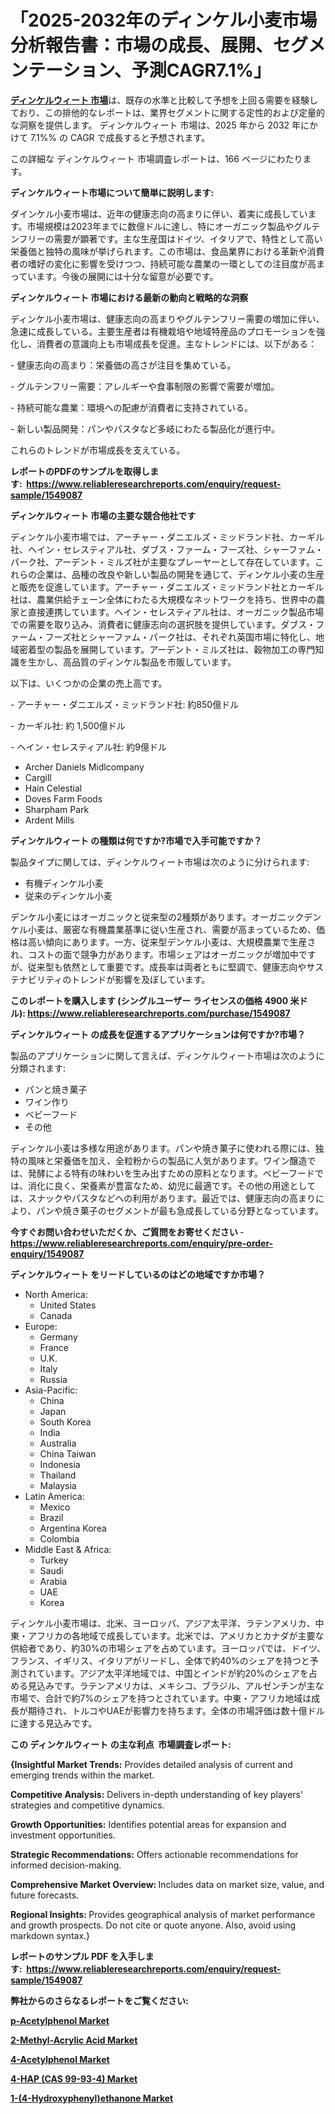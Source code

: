<p><h1>「2025-2032年のディンケル小麦市場分析報告書：市場の成長、展開、セグメンテーション、予測CAGR7.1%」</h1></p><p data-sourcepos="1:1-1:157"><strong><a href="https://www.reliableresearchreports.com/dinkel-wheat-r1549087?utm_campaign=107&utm_medium=36&utm_source=Github&utm_content=ia&utm_term=23032025&utm_id=dinkel-wheat">ディンケルウィート 市場</a></strong>は、既存の水準と比較して予想を上回る需要を経験しており、この排他的なレポートは、業界セグメントに関する定性的および定量的な洞察を提供します。 ディンケルウィート 市場は、2025 年から 2032 年にかけて 7.1%% の CAGR で成長すると予想されます。</p>
<p data-sourcepos="3:1-3:50">この詳細な ディンケルウィート 市場調査レポートは、166 ページにわたります。</p>
<p><strong>ディンケルウィート市場について簡単に説明します:</strong></p>
<p><p>ダインケル小麦市場は、近年の健康志向の高まりに伴い、着実に成長しています。市場規模は2023年までに数億ドルに達し、特にオーガニック製品やグルテンフリーの需要が顕著です。主な生産国はドイツ、イタリアで、特性として高い栄養価と独特の風味が挙げられます。この市場は、食品業界における革新や消費者の嗜好の変化に影響を受けつつ、持続可能な農業の一環としての注目度が高まっています。今後の展開には十分な留意が必要です。</p></p>
<p><strong>ディンケルウィート 市場における最新の動向と戦略的な洞察</strong></p>
<p><p>ディンケル小麦市場は、健康志向の高まりやグルテンフリー需要の増加に伴い、急速に成長している。主要生産者は有機栽培や地域特産品のプロモーションを強化し、消費者の意識向上も市場成長を促進。主なトレンドには、以下がある：</p><p>- 健康志向の高まり：栄養価の高さが注目を集めている。</p><p>- グルテンフリー需要：アレルギーや食事制限の影響で需要が増加。</p><p>- 持続可能な農業：環境への配慮が消費者に支持されている。</p><p>- 新しい製品開発：パンやパスタなど多岐にわたる製品化が進行中。  </p><p>これらのトレンドが市場成長を支えている。</p></p>
<p><strong>レポートのPDFのサンプルを取得します</strong><strong>:&nbsp;&nbsp;<a href="https://www.reliableresearchreports.com/enquiry/request-sample/1549087?utm_campaign=107&utm_medium=36&utm_source=Github&utm_content=ia&utm_term=23032025&utm_id=dinkel-wheat">https://www.reliableresearchreports.com/enquiry/request-sample/1549087</a></strong></p>
<p><strong>ディンケルウィート 市場の主要な競合他社です</strong></p>
<p><p>ディンケル小麦市場では、アーチャー・ダニエルズ・ミッドランド社、カーギル社、ヘイン・セレスティアル社、ダブス・ファーム・フーズ社、シャーファム・パーク社、アーデント・ミルズ社が主要なプレーヤーとして存在しています。これらの企業は、品種の改良や新しい製品の開発を通じて、ディンケル小麦の生産と販売を促進しています。アーチャー・ダニエルズ・ミッドランド社とカーギル社は、農業供給チェーン全体にわたる大規模なネットワークを持ち、世界中の農家と直接連携しています。ヘイン・セレスティアル社は、オーガニック製品市場での需要を取り込み、消費者に健康志向の選択肢を提供しています。ダブス・ファーム・フーズ社とシャーファム・パーク社は、それぞれ英国市場に特化し、地域密着型の製品を展開しています。アーデント・ミルズ社は、穀物加工の専門知識を生かし、高品質のディンケル製品を市販しています。</p><p>以下は、いくつかの企業の売上高です。</p><p>- アーチャー・ダニエルズ・ミッドランド社: 約850億ドル</p><p>- カーギル社: 約 1,500億ドル</p><p>- ヘイン・セレスティアル社: 約9億ドル</p></p>
<p><ul><li>Archer Daniels Midlcompany</li><li>Cargill</li><li>Hain Celestial</li><li>Doves Farm Foods</li><li>Sharpham Park</li><li>Ardent Mills</li></ul></p>
<p><strong>ディンケルウィート の種類は何ですか?市場で入手可能ですか？</strong></p>
<p>製品タイプに関しては、ディンケルウィート市場は次のように分けられます:</p>
<p><ul><li>有機ディンケル小麦</li><li>従来のディンケル小麦</li></ul></p>
<p><p>デンケル小麦にはオーガニックと従来型の2種類があります。オーガニックデンケル小麦は、厳密な有機農業基準に従い生産され、需要が高まっているため、価格は高い傾向にあります。一方、従来型デンケル小麦は、大規模農業で生産され、コストの面で競争力があります。市場シェアはオーガニックが増加中ですが、従来型も依然として重要です。成長率は両者ともに堅調で、健康志向やサステナビリティのトレンドが影響を及ぼしています。</p></p>
<p><strong>このレポートを購入します (シングルユーザー ライセンスの価格 4900 米ドル):&nbsp;<a href="https://www.reliableresearchreports.com/purchase/1549087?utm_campaign=107&utm_medium=36&utm_source=Github&utm_content=ia&utm_term=23032025&utm_id=dinkel-wheat">https://www.reliableresearchreports.com/purchase/1549087</a></strong></p>
<p><strong>ディンケルウィート の成長を促進するアプリケーションは何ですか?市場？</strong></p>
<p>製品のアプリケーションに関して言えば、ディンケルウィート市場は次のように分類されます:</p>
<p><ul><li>パンと焼き菓子</li><li>ワイン作り</li><li>ベビーフード</li><li>その他</li></ul></p>
<p><p>ディンケル小麦は多様な用途があります。パンや焼き菓子に使われる際には、独特の風味と栄養価を加え、全粒粉からの製品に人気があります。ワイン醸造では、発酵による特有の味わいを生み出すための原料となります。ベビーフードでは、消化に良く、栄養素が豊富なため、幼児に最適です。その他の用途としては、スナックやパスタなどへの利用があります。最近では、健康志向の高まりにより、パンや焼き菓子のセグメントが最も急成長している分野となっています。</p></p>
<p><strong>今すぐお問い合わせいただくか、ご質問をお寄せください</strong><strong>&nbsp;</strong>-<strong><a href="https://www.reliableresearchreports.com/enquiry/pre-order-enquiry/1549087?utm_campaign=107&utm_medium=36&utm_source=Github&utm_content=ia&utm_term=23032025&utm_id=dinkel-wheat">https://www.reliableresearchreports.com/enquiry/pre-order-enquiry/1549087</a></strong></p>
<p><strong>ディンケルウィート をリードしているのはどの地域ですか市場？</strong></p>
<p><ul>
    <li>
        North America:
        <ul>
            <li>United States</li>
            <li>Canada</li>
        </ul>
    </li>
    <li>
        Europe:
        <ul>
            <li>Germany</li>
            <li>France</li>
            <li>U.K.</li>
            <li>Italy</li>
            <li>Russia</li>
        </ul>
    </li>
    <li>
        Asia-Pacific:
        <ul>
            <li>China</li>
            <li>Japan</li>
            <li>South Korea</li>
            <li>India</li>
            <li>Australia</li>
            <li>China Taiwan</li>
            <li>Indonesia</li>
            <li>Thailand</li>
            <li>Malaysia</li>
        </ul>
    </li>
    <li>
        Latin America:
        <ul>
            <li>Mexico</li>
            <li>Brazil</li>
            <li>Argentina Korea</li>
            <li>Colombia</li>
        </ul>
    </li>
    <li>
        Middle East & Africa:
        <ul>
            <li>Turkey</li>
            <li>Saudi</li>
            <li>Arabia</li>
            <li>UAE</li>
            <li>Korea</li>
        </ul>
    </li>
    </ul></p>
<p><p>ディンケル小麦市場は、北米、ヨーロッパ、アジア太平洋、ラテンアメリカ、中東・アフリカの各地域で成長しています。北米では、アメリカとカナダが主要な供給者であり、約30%の市場シェアを占めています。ヨーロッパでは、ドイツ、フランス、イギリス、イタリアがリードし、全体で約40%のシェアを持つと予測されています。アジア太平洋地域では、中国とインドが約20%のシェアを占める見込みです。ラテンアメリカは、メキシコ、ブラジル、アルゼンチンが主な市場で、合計で約7%のシェアを持つとされています。中東・アフリカ地域は成長が期待され、トルコやUAEが影響力を持ちます。全体の市場評価は数十億ドルに達する見込みです。</p></p>
<p><strong>この ディンケルウィート の主な利点&nbsp; 市場調査レポート:</strong></p>
<p><strong>{Insightful Market Trends:</strong> Provides detailed analysis of current and emerging trends within the market.</p>
<p><strong>Competitive Analysis:</strong> Delivers in-depth understanding of key players' strategies and competitive dynamics.</p>
<p><strong>Growth Opportunities:</strong> Identifies potential areas for expansion and investment opportunities.</p>
<p><strong>Strategic Recommendations:</strong> Offers actionable recommendations for informed decision-making.</p>
<p><strong>Comprehensive Market Overview: </strong>Includes data on market size, value, and future forecasts.</p>
<p><strong>Regional Insights: </strong>Provides geographical analysis of market performance and growth prospects. Do not cite or quote anyone. Also, avoid using markdown syntax.}</p>
<p><strong>レポートのサンプル PDF を入手します:&nbsp;</strong><strong>&nbsp;<a href="https://www.reliableresearchreports.com/enquiry/request-sample/1549087?utm_campaign=107&utm_medium=36&utm_source=Github&utm_content=ia&utm_term=23032025&utm_id=dinkel-wheat">https://www.reliableresearchreports.com/enquiry/request-sample/1549087</a></strong></p>
<p></p>
<p></p>
<p></p>
<p></p>
<p><strong>弊社からのさらなるレポートをご覧ください:</strong></p>
<p><strong><p><a href="https://github.com/decockogbaro25/Market-Research-Report-List-1/blob/main/p-acetylphenol-market.md?utm_campaign=107&utm_medium=36&utm_source=Github&utm_content=ia&utm_term=23032025&utm_id=dinkel-wheat">p-Acetylphenol Market</a></p><p><a href="https://github.com/ghaligopezf5/Market-Research-Report-List-1/blob/main/2-methyl-acrylic-acid-market.md?utm_campaign=107&utm_medium=36&utm_source=Github&utm_content=ia&utm_term=23032025&utm_id=dinkel-wheat">2-Methyl-Acrylic Acid Market</a></p><p><a href="https://github.com/drielvinki/Market-Research-Report-List-1/blob/main/4-acetylphenol-market.md?utm_campaign=107&utm_medium=36&utm_source=Github&utm_content=ia&utm_term=23032025&utm_id=dinkel-wheat">4-Acetylphenol Market</a></p><p><a href="https://github.com/uldularido/Market-Research-Report-List-1/blob/main/4-hap-cas-99-93-4-market.md?utm_campaign=107&utm_medium=36&utm_source=Github&utm_content=ia&utm_term=23032025&utm_id=dinkel-wheat">4-HAP (CAS 99-93-4) Market</a></p><p><a href="https://github.com/panciujoslin3/Market-Research-Report-List-1/blob/main/1-4-hydroxyphenylethanone-market.md?utm_campaign=107&utm_medium=36&utm_source=Github&utm_content=ia&utm_term=23032025&utm_id=dinkel-wheat">1-(4-Hydroxyphenyl)ethanone Market</a></p></strong></p>
